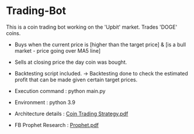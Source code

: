 # Trading-Bot
This is a coin trading bot working on the 'Upbit' market.
Trades 'DOGE' coins.

- Buys when the current price is [higher than the target price] & [is a bull market - price going over MA5 line]
- Sells at closing price the day coin was bought.

- Backtesting script included. -> Backtesting done to check the estimated profit that can be made given certain target prices.

- Execution command : python main.py
- Environment : python 3.9

- Architecture details : [Coin Trading Strategy.pdf](https://github.com/habinlee/Trading-Bot/files/7069916/Coin.Trading.Strategy.pdf)
- FB Prophet Research : [Prophet.pdf](https://github.com/habinlee/Trading-Bot/files/7115414/Prophet.pdf)
